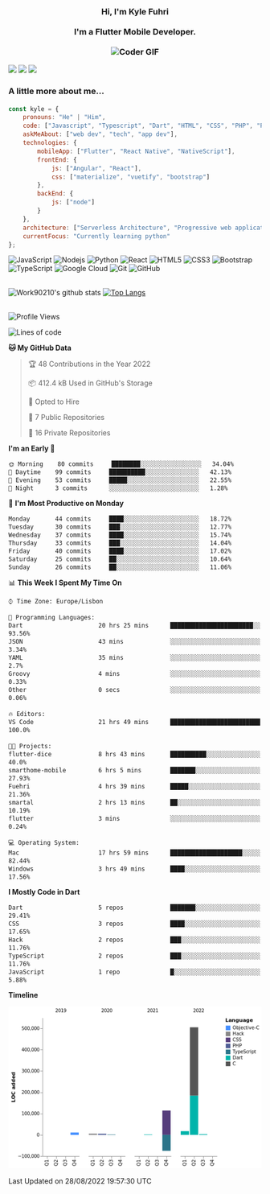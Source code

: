
<h3 align="center">
  <abc>
    <br />Hi, I'm Kyle Fuhri<br />
    <br />
    I'm a Flutter Mobile Developer. <br />
    <br />
    <img
      src="https://media.giphy.com/media/SWoSkN6DxTszqIKEqv/giphy.gif"
      alt="Coder GIF"
      width="500"
      height="400"
    />
  </abc>
</h3>
<img src="https://img.shields.io/badge/Flutter%20-%2302569B.svg?&style=for-the-badge&logo=Flutter&logoColor=white" />
<img src="https://img.shields.io/badge/angular%20-%23DD0031.svg?&style=for-the-badge&logo=angular&logoColor=white"/>
<img src="https://img.shields.io/badge/react%20-%2320232a.svg?&style=for-the-badge&logo=react&logoColor=%2361DAFB"/>

<h3>A little more about me...  </h3>

```javascript
const kyle = {
    pronouns: "He" | "Him",
    code: ["Javascript", "Typescript", "Dart", "HTML", "CSS", "PHP", "Python"],
    askMeAbout: ["web dev", "tech", "app dev"],
    technologies: {
        mobileApp: ["Flutter", "React Native", "NativeScript"],
        frontEnd: {
            js: ["Angular", "React"],
            css: ["materialize", "vuetify", "bootstrap"]
        },
        backEnd: {
            js: ["node"]
        }
    },
    architecture: ["Serverless Architecture", "Progressive web applications", "Single page applications"],
    currentFocus: "Currently learning python"
};
```

![JavaScript](https://img.shields.io/badge/-JavaScript-black?style=flat-square&logo=javascript)
![Nodejs](https://img.shields.io/badge/-Nodejs-black?style=flat-square&logo=Node.js)
![Python](https://img.shields.io/badge/-Python-black?style=flat-square&logo=Python)
![React](https://img.shields.io/badge/-React-black?style=flat-square&logo=react)
![HTML5](https://img.shields.io/badge/-HTML5-E34F26?style=flat-square&logo=html5&logoColor=white)
![CSS3](https://img.shields.io/badge/-CSS3-1572B6?style=flat-square&logo=css3)
![Bootstrap](https://img.shields.io/badge/-Bootstrap-563D7C?style=flat-square&logo=bootstrap)
![TypeScript](https://img.shields.io/badge/-TypeScript-007ACC?style=flat-square&logo=typescript)
![Google Cloud](https://img.shields.io/badge/Google%20Cloud-black?style=flat-square&logo=google-cloud)
![Git](https://img.shields.io/badge/-Git-black?style=flat-square&logo=git)
![GitHub](https://img.shields.io/badge/-GitHub-181717?style=flat-square&logo=github)
</br>
</br>


![Work90210's github stats](https://github-readme-stats-work90210.vercel.app/api?username=work90210)
[![Top Langs](https://github-readme-stats-work90210.vercel.app/api/top-langs/?username=work90210)](https://github.com/work90210/github-readme-stats)
</br>
</br>
<!--START_SECTION:waka-->
![Profile Views](http://img.shields.io/badge/Profile%20Views-1-blue)

![Lines of code](https://img.shields.io/badge/From%20Hello%20World%20I%27ve%20Written-591%20Thousand%20lines%20of%20code-blue)

**🐱 My GitHub Data** 

> 🏆 48 Contributions in the Year 2022
 > 
> 📦 412.4 kB Used in GitHub's Storage 
 > 
> 💼 Opted to Hire
 > 
> 📜 7 Public Repositories 
 > 
> 🔑 16 Private Repositories  
 > 
**I'm an Early 🐤** 

```text
🌞 Morning    80 commits     ████████░░░░░░░░░░░░░░░░░   34.04% 
🌆 Daytime    99 commits     ██████████░░░░░░░░░░░░░░░   42.13% 
🌃 Evening    53 commits     █████░░░░░░░░░░░░░░░░░░░░   22.55% 
🌙 Night      3 commits      ░░░░░░░░░░░░░░░░░░░░░░░░░   1.28%

```
📅 **I'm Most Productive on Monday** 

```text
Monday       44 commits     ████░░░░░░░░░░░░░░░░░░░░░   18.72% 
Tuesday      30 commits     ███░░░░░░░░░░░░░░░░░░░░░░   12.77% 
Wednesday    37 commits     ████░░░░░░░░░░░░░░░░░░░░░   15.74% 
Thursday     33 commits     ███░░░░░░░░░░░░░░░░░░░░░░   14.04% 
Friday       40 commits     ████░░░░░░░░░░░░░░░░░░░░░   17.02% 
Saturday     25 commits     ██░░░░░░░░░░░░░░░░░░░░░░░   10.64% 
Sunday       26 commits     ██░░░░░░░░░░░░░░░░░░░░░░░   11.06%

```


📊 **This Week I Spent My Time On** 

```text
⌚︎ Time Zone: Europe/Lisbon

💬 Programming Languages: 
Dart                     20 hrs 25 mins      ███████████████████████░░   93.56% 
JSON                     43 mins             ░░░░░░░░░░░░░░░░░░░░░░░░░   3.34% 
YAML                     35 mins             ░░░░░░░░░░░░░░░░░░░░░░░░░   2.7% 
Groovy                   4 mins              ░░░░░░░░░░░░░░░░░░░░░░░░░   0.33% 
Other                    0 secs              ░░░░░░░░░░░░░░░░░░░░░░░░░   0.06%

🔥 Editors: 
VS Code                  21 hrs 49 mins      █████████████████████████   100.0%

🐱‍💻 Projects: 
flutter-dice             8 hrs 43 mins       ██████████░░░░░░░░░░░░░░░   40.0% 
smarthome-mobile         6 hrs 5 mins        ███████░░░░░░░░░░░░░░░░░░   27.93% 
Fuehri                   4 hrs 39 mins       █████░░░░░░░░░░░░░░░░░░░░   21.36% 
smartal                  2 hrs 13 mins       ██░░░░░░░░░░░░░░░░░░░░░░░   10.19% 
flutter                  3 mins              ░░░░░░░░░░░░░░░░░░░░░░░░░   0.24%

💻 Operating System: 
Mac                      17 hrs 59 mins      ████████████████████░░░░░   82.44% 
Windows                  3 hrs 49 mins       ████░░░░░░░░░░░░░░░░░░░░░   17.56%

```

**I Mostly Code in Dart** 

```text
Dart                     5 repos             ███████░░░░░░░░░░░░░░░░░░   29.41% 
CSS                      3 repos             ████░░░░░░░░░░░░░░░░░░░░░   17.65% 
Hack                     2 repos             ███░░░░░░░░░░░░░░░░░░░░░░   11.76% 
TypeScript               2 repos             ███░░░░░░░░░░░░░░░░░░░░░░   11.76% 
JavaScript               1 repo              █░░░░░░░░░░░░░░░░░░░░░░░░   5.88%

```


**Timeline**

![Chart not found](https://raw.githubusercontent.com/Work90210/Work90210/main/charts/bar_graph.png) 


 Last Updated on 28/08/2022 19:57:30 UTC
<!--END_SECTION:waka-->
